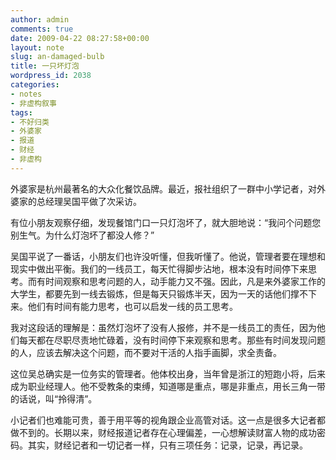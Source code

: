 ```yaml
---
author: admin
comments: true
date: 2009-04-22 08:27:58+00:00
layout: note
slug: an-damaged-bulb
title: 一只坏灯泡
wordpress_id: 2038
categories:
- notes
- 非虚构叙事
tags:
- 不好归类
- 外婆家
- 报道
- 财经
- 非虚构
---
```


外婆家是杭州最著名的大众化餐饮品牌。最近，报社组织了一群中小学记者，对外婆家的总经理吴国平做了次采访。

有位小朋友观察仔细，发现餐馆门口一只灯泡坏了，就大胆地说：“我问个问题您别生气。为什么灯泡坏了都没人修？”

吴国平说了一番话，小朋友们也许没听懂，但我听懂了。他说，管理者要在理想和现实中做出平衡。我们的一线员工，每天忙得脚步沾地，根本没有时间停下来思考。而有时间观察和思考问题的人，动手能力又不强。因此，凡是来外婆家工作的大学生，都要先到一线去锻炼，但是每天只锻炼半天，因为一天的话他们撑不下来。他们有时间有能力思考，也可以启发一线的员工思考。

我对这段话的理解是：虽然灯泡坏了没有人报修，并不是一线员工的责任，因为他们每天都在尽职尽责地忙碌着，没有时间停下来观察和思考。那些有时间发现问题的人，应该去解决这个问题，而不要对干活的人指手画脚，求全责备。

这位吴总确实是一位务实的管理者。他体校出身，当年曾是浙江的短跑小将，后来成为职业经理人。他不受教条的束缚，知道哪是重点，哪是非重点，用长三角一带的话说，叫“拎得清”。

小记者们也难能可贵，善于用平等的视角跟企业高管对话。这一点是很多大记者都做不到的。长期以来，财经报道记者存在心理偏差，一心想解读财富人物的成功密码。其实，财经记者和一切记者一样，只有三项任务：记录，记录，再记录。
